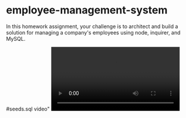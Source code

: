 # employee-management-system
In this homework assignment, your challenge is to architect and build a solution for managing a company's employees using node, inquirer, and MySQL.

#seeds.sql video"
<video controls width="350">
            <source src="seedsscreen.mov"
                    type="mov">
        </video>
